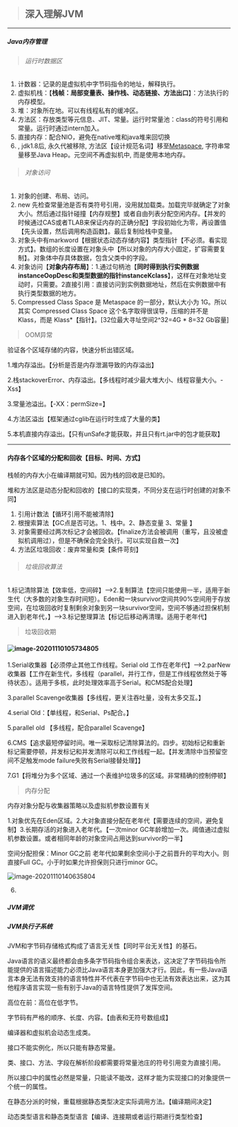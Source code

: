 > ## 深入理解JVM

------

##### Java内存管理

> ###### 运行时数据区

1. 计数器：记录的是虚拟机中字节码指令的地址，解释执行。
2. 虚拟机栈：【**栈帧：局部变量表、操作栈、动态链接、方法出口**】：方法执行的内存模型。
3. 堆：对象所在地。可以有线程私有的缓冲区。
4. 方法区：存放类型等元信息、JIT、常量。运行时常量池：class的符号引用和常量。运行时通过intern加入。
5. 直接内存：配合NIO，避免在native堆和java堆来回切换
6. , jdk1.8后, 永久代被移除, 方法区【设计规范名词】移至[Metaspace](http://www.manongjc.com/detail/13-tcynadljqptppzb.html), 字符串常量移至Java Heap。元空间不再虚拟机中, 而是使用本地内存。

> ###### 对象访问

1. 对象的创建、布局、访问。
2. new 先检查常量池是否有类符号引用，没用就加载类。加载完毕就确定了对象大小。然后通过指针碰撞【内存规整】或者自由列表分配空闲内存。【并发的时候通过CAS或者TLAB来保证内存的正确分配】字段初始化为零，再设置值【先头设置，然后调用构造函数】。最后复制给栈中变量。
3. 对象头中有markword【根据状态动态存储内容】类型指针【不必须。看实现方式】。数组的长度设置在对象头中【所以对象的内存大小固定，扩容需要复制】。对象体中存具体数据，包含父类中的字段。
4. 对象访问【**对象内存布局**】：1.通过句柄池【**同时得到执行实例数据instanceOopDesc和类型数据的指针instanceKclass**】，这样在对象地址变动时，只需要。2直接引用：直接访问到实例数据地址，然后在实例数据中有执行类型数据的地方。
5. Compressed Class Space 是 Metaspace 的一部分，默认大小为 1G。所以其实 Compressed Class Space 这个名字取得很误导，压缩的并不是 Klass，而是 Klass*【指针】。[32位最大寻址空间2^32=4G * 8=32 Gb容量]

> OOM异常

验证各个区域存储的内容，快速分析出错区域。

1.堆内存溢出。【分析是否是内存泄漏导致的内存溢出】

2.栈stackoverError、内存溢出。【多线程时减少最大堆大小、线程容量大小。-Xss】

3.常量池溢出。【-XX：permSize=】

4.方法区溢出【框架通过cglib在运行时生成了大量的类】

5.本机直接内存溢出。【只有unSafe才能获取，并且只有rt.jar中的包才能获取】

------



#### 内存各个区域的分配和回收【目标、时间、方式】

栈帧的内存大小在编译期就可知。因为栈的回收是已知的。

堆和方法区是动态分配和回收的【接口的实现类，不同分支在运行时创建的对象不同】

1. 引用计数法【循环引用不能被清除】
2. 根搜索算法【GC点是否可达。1、栈中。2、静态变量 3、常量 】
3. 对象需要经过两次标记才会被回收。【finalize方法会被调用（重写，且没被虚拟机调用过），但是不确保会完全执行。可以实现自救一次】
4. 方法区垃圾回收：废弃常量和类【条件苛刻】

> ###### 垃圾回收算法

1.标记清除算法【效率低，空间碎】-->2.复制算法【空间只能使用一半，适用于新生代（大多数的对象生存时间短）。Eden和一块survivor空间共90%空间用于存放空间，在垃圾回收时复制剩余对象到另一块survivor空间，空间不够通过担保机制进入到老年代，】-->3.标记整理算法【标记后移动再清理。适用于老年代】

> 垃圾回收期

#### ![image-20201110105734805](https://gitee.com/workerbo/gallery/raw/master/2020/image-20201110105734805.png)

1.Serial收集器【必须停止其他工作线程。Serial old 工作在老年代】-->2.parNew收集器【工作在新生代，多线程（parallel，并行工作，但是工作线程依然处于等待状态）。适用于多核，此时处理效率高于Serial。和CMS配合处理】

3.parallel Scavenge收集器【多线程，更关注吞吐量，没有太多交互。】

4.serial Old：【单线程，和Serial、Ps配合。】

5.parallel  old 【多线程，配合parallel Scavenge】

6.CMS【追求最短停留时间。唯一采取标记清除算法的。四步。初始标记和重新标记需要停顿，并发标记和并发清除可以和工作线程一起。【并发清除中当预留空间不足触发mode failure失败有Serial接替处理】】

7.G1【将堆分为多个区域、通过一个表维护垃圾多的区域。非常精确的控制停顿】

> 内存分配 

内存对象分配与收集器策略以及虚拟机参数设置有关

1.对象优先在Eden区域。2.大对象直接分配在老年代【需要连续的空间，避免复制】3.长期存活的对象进入老年代。【一次minor GC年龄增加一次。阈值通过虚拟机参数设置。或者相同年龄的对象空间占用达到survivor的一半】

空间分配担保：Minor GC之前 老年代如果剩余空间小于之前晋升的平均大小。则直接Full GC。小于时如果允许担保则只进行minor GC。

![image-20201110140635804](https://gitee.com/workerbo/gallery/raw/master/2020/image-20201110140635804.png)

6. 



##### JVM调优



##### JVM执行子系统

JVM和字节码存储格式构成了语言无关性【同时平台无关性】的基石。

Java语言的语义最终都会由多条字节码指令组合来表达，这决定了字节码指令所能提供的语言描述能力必须比Java语言本身更加强大才行。因此，有一些Java语言本身无法有效支持的语言特性并不代表在字节码中也无法有效表达出来，这为其他程序语言实现一些有别于Java的语言特性提供了发挥空间。

高位在前：高位在低字节。

字节码有严格的顺序、长度、内容。【由表和无符号数组成】

编译器和虚拟机会动态生成类。

接口不能实例化，所以只能有静态常量。

类、接口、方法、字段在解析阶段都需要将常量池庄的符号引用变为直接引用。

所以接口中的属性必然是常量，只能读不能改，这样才能为实现接口的对象提供一个统一的属性。

在静态分派的时候，重载根据静态类型决定实际调用方法。【编译期间决定】

动态类型语言和静态类型语言【编译、连接期或者运行期进行类型检查】

